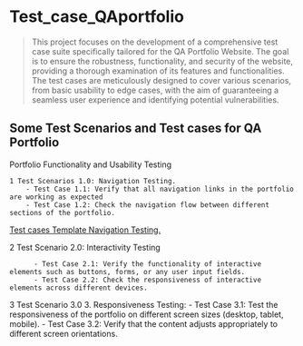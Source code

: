 # Test_case_QAportfolio
>This project focuses on the development of a comprehensive test case suite specifically tailored for the QA Portfolio Website. 
>The goal is to ensure the robustness, functionality, and security of the website, providing a thorough examination of its features and functionalities.
>The test cases are meticulously designed to cover various scenarios, from basic usability to edge cases, with the aim of guaranteeing
>a seamless user experience and identifying potential vulnerabilities.

## Some Test Scenarios and Test cases for QA Portfolio
   Portfolio Functionality and Usability Testing 
   
   
    1 Test Scenarios 1.0: Navigation Testing.  
        - Test Case 1.1: Verify that all navigation links in the portfolio are working as expected
        - Test Case 1.2: Check the navigation flow between different sections of the portfolio. 

   [Test cases Template Navigation Testing.](https://docs.google.com/spreadsheets/d/185ierT37oe-oyDenVTTbMJ58DetAym222fJu3TXzUDM/edit?usp=sharing)
      
   2 Test Scenario 2.0:  Interactivity Testing</h>
     	
          -	Test Case 2.1: Verify the functionality of interactive elements such as buttons, forms, or any user input fields.
          - Test Case 2.2: Check the responsiveness of interactive elements across different devices. 

   3 Test Scenario 3.0 3.	Responsiveness Testing:
          -	Test Case 3.1: Test the responsiveness of the portfolio on different screen sizes (desktop, tablet, mobile).
          - Test Case 3.2: Verify that the content adjusts appropriately to different screen orientations.

     
     

